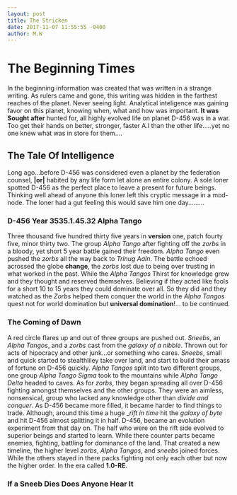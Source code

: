 ```yaml
---
layout: post
title: The Stricken
date: 2017-11-07 11:55:55 -0400
author: M.W
---
```

# The Beginning Times

In the beginning information was created that was written in a strange writing. As rulers came and gone, this writing was hidden in the farthest reaches of the planet. Never seeing light. Analytical inteligence was gaining favor on this planet, knowing when, what and how was important. **It was Sought after** hunted for, all highly evolved life on planet D-456 was in a war. Too get their hands on better, stronger, faster A.I than the other life.....yet no one knew what was in store for them....

## The Tale Of Intelligence

Long ago...before D-456 was considered even a planet by the federation counsel, **|or|** habited by any life form let alone an entire colony. A sole loner spotted D-456 as the perfect place to leave a present for future beings. Thinking well ahead of anyone this loner left this cryptic message in a mod-node. The loner had a gut feeling this would save him one day.........

### D-456 Year 3535.1.45.32 Alpha Tango

Three thousand five hundred thirty five years in **version** one, patch fourty five, minor thirty two. The group _Alpha Tango_ after fighting off the _zorbs_ in a bloody, yet short 5 year battle gained their freedom. _Alpha Tango_ even pushed the _zorbs_ all the way back to _Trinug Aaln_. The battle echoed acrossed the globe **change**, the _zorbs_ lost due to being over trusting in what worked in the past. While the _Alpha Tangos_ Thirst for knowledge grew and they thought and reserved themselves. Believing if they acted like fools for a short 10 to 15 years they could dominate over all. So they did and they watched as the _Zorbs_ helped them  conquer the world in the _Alpha Tangos_ quest not for world domination but **universal domination**!... to be continued.

### The Coming of Dawn

A red circle flares up and out of three groups are pushed out. _Sneebs_, an _Alpha Tangos_, and a _zorbs_ cast from the _galaxy of a nibble_. Thrown out for acts of hipocracy and other junk...or something who cares. _Sneebs_, small and quick started to stealthliley take over land, and start to build their amass of fortune on D-456 quickly. _Alpha Tangos_ split into two different groups, one group _Alpha Tango Sigma_ took to the mountains while _Alpha Tango Delta_ headed to caves. As for _zorbs_, they began spreading all over D-456 fighting amongst themselves and the other groups. They were an aimless, nonsensical, group who lacked any knowledge other than _divide and conquer_. As D-456 became more filled, it became harder to find things to trade. Although, around this time a huge __rift in time_ hit the _galaxy of byte_ and hit D-456 almost splitting it in half. D-456, became an evolution experiment from that day on. The half who were on the rift side evolved to superior beings and started to learn. While there counter parts became enemies, fighting, battling for dominance of the land. That created a new timeline,  the higher level _zorbs_, _Alpha Tangos_, and _sneebs_ joined forces. While the others stayed in there packs fighting not only each other but now the higher order. In the era called **1.0-RE**.

### If a Sneeb Dies Does Anyone Hear It